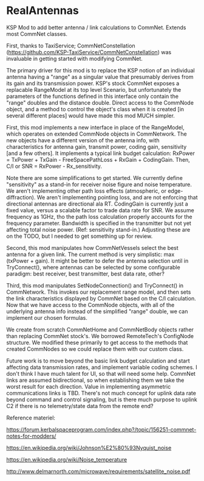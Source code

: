 # RealAntennas
KSP Mod to add better antenna / link calculations to CommNet.  Extends most CommNet classes.

First, thanks to TaxiService; CommNetConstellation (https://github.com/KSP-TaxiService/CommNetConstellation) was invaluable in getting started with modifying CommNet.

The primary driver for this mod is to replace the KSP notion of an individual antenna having a "range" as a singular value that presumably derives from its gain and its transmission power.  KSP's stock CommNet exposes a replacable RangeModel at its top level Scenario, but unfortunately the parameters of the functions defined in this interface only contain the "range" doubles and the distance double.  Direct access to the CommNode object, and a method to control the object's class when it is created [in several different places] would have made this mod MUCH simpler.

First, this mod implements a new interface in place of the RangeModel, which operates on extended CommNode objects in CommNetwork.  The new objects have a different version of the antenna info, with characteristics for antenna gain, transmit power, coding gain, sensitivity [and a few others].  It implements a typical link budget calculation:  RxPower = TxPower + TxGain - FreeSpacePathLoss + RxGain + CodingGain.  Then, C/I or SNR = RxPower - Rx_sensitivity.

Note there are some simplifications to get started.  We currently define "sensitivity" as a stand-in for receiver noise figure and noise temperature.  We aren't implementing other path loss effects (atmospheric, or edge-diffraction).  We aren't implementing pointing loss, and are not enforcing that directional antennas are directional ala RT.  CodingGain is currently just a fixed value, versus a scalable factor to trade data rate for SNR.  We assume frequency as 1GHz, tho the path loss calculation properly accounts for the frequency parameter.  Bandwidth is specified in the transmitter but not yet affecting total noise power.  (Ref: sensitivity stand-in.)  Adjusting these are on the TODO, but I needed to get something up for review.

Second, this mod manipulates how CommNetVessels select the best antenna for a given link.  The current method is very simplistic: max (txPower + gain).  It might be better to defer the antenna selection until in TryConnect(), where antennas can be selected by some configurable paradigm: best receiver, best transmitter, best data rate, other?

Third, this mod manipulates SetNodeConnection() and TryConnect() in CommNetwork.  This invokes our replacement range model, and then sets the link characteristics displayed by CommNet based on the C/I calculation.  Now that we have access to the CommNode objects, with all of the underlying antenna info instead of the simplified "range" double, we can implement our chosen formulas.

We create from scratch CommNetHome and CommNetBody objects rather than replacing CommNet stock's.  We borrowed RemoteTech's ConfigNode structure.  We modified these primarily to get access to the methods that created CommNodes so we could replace them with our custom class.

Future work is to move beyond the basic link budget calculation and start affecting data transmission rates, and implement variable coding schemes.  I don't think I have much talent for UI, so that will need some help.  CommNet links are assumed bidirectional, so when establishing them we take the worst result for each direction.  Value in implementing asymmetric communications links is TBD.  There's not much concept for uplink data rate beyond command and control signaling, but is there much purpose to uplink C2 if there is no telemetry/state data from the remote end?

Reference materiel:

https://forum.kerbalspaceprogram.com/index.php?/topic/156251-commnet-notes-for-modders/

https://en.wikipedia.org/wiki/Johnson%E2%80%93Nyquist_noise

https://en.wikipedia.org/wiki/Noise_temperature

http://www.delmarnorth.com/microwave/requirements/satellite_noise.pdf
